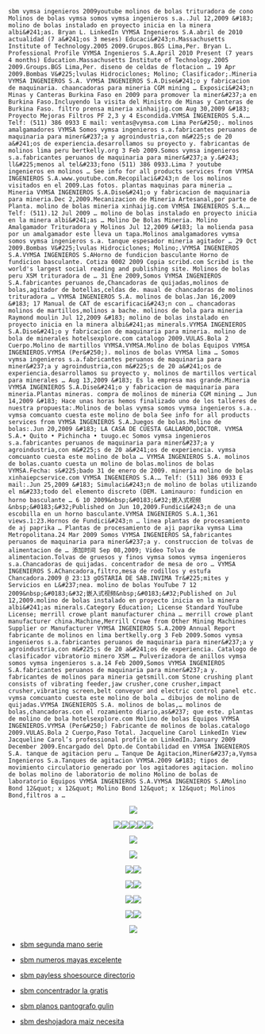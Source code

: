 
```
sbm vymsa ingenieros 2009youtube molinos de bolas trituradora de cono Molinos de bolas vymsa somos vymsa ingenieros s.a..Jul 12,2009 &#183; molino de bolas instalado en proyecto inicia en la minera albi&#241;as. Bryan L. LinkedIn VYMSA Ingenieros S.A.abril de 2010 actualidad (7 a&#241;os 3 meses) Educaci&#243;n.Massachusetts Institute of Technology.2005 2009.Grupos.BGS Lima,Per. Bryan L. Professional Profile VYMSA Ingenieros S.A.April 2010 Present (7 years 4 months) Education.Massachusetts Institute of Technology.2005 2009.Groups.BGS Lima,Per. diseno de celdas de flotacion … 19 Apr 2009.Bombas V&#225;lvulas Hidrociclones; Molino; Clasificador;.Mineria VYMSA INGENIEROS S.A. VYMSA INGENIEROS S.A.Dise&#241;o y fabricacion de maquinaria. chaancadoras para mineria CGM mining … Exposici&#243;n Minas y Canteras Burkina Faso en 2009 para promover la miner&#237;a en Burkina Faso.Incluyendo la visita del Ministro de Minas y Canteras de Burkina Faso. filtro prensa mineria xinhaijig.com Aug 30,2009 &#183; Proyecto Mejoras Filtros PF 2,3 y 4 Escondida.VYMSA INGENIEROS S.A.… Telf: (511) 386 0933 E mail: ventas@vymsa.com Lima Per&#250;. molinos amalgamadores VYMSA Somos vymsa ingenieros s.a.fabricantes peruanos de maquinaria para miner&#237;a y agroindustria,con m&#225;s de 20 a&#241;os de experiencia.desarrollamos su proyecto y. fabricantas de molinos lima peru bertkelly.org 3 Feb 2009.Somos vymsa ingenieros s.a.fabricantes peruanos de maquinaria para miner&#237;a y.&#243; ll&#225;menos al tel&#233;fono (511) 386 0933.Lima ? youtube ingenieros en molinos … See info for all products services from VYMSA INGENIEROS S.A.www.youtube.com.Recopilaci&#243;n de los molinos visitados en el 2009.Las fotos. plantas maquinas para mineria … Mineria VYMSA INGENIEROS S.A.Dise&#241;o y fabricacion de maquinaria para mineria.Dec 2,2009.Mecanizacion de Mineria Artesanal,por parte de Planta. molino de bolas mineria xinhaijig.com VYMSA INGENIEROS S.A.… Telf: (511).12 Jul 2009 … molino de bolas instalado en proyecto inicia en la minera albi&#241;as … Molino De Bolas Mineria. Molino Amalgamador Trituradora y Molinos Jul 12,2009 &#183; la molienda pasa por un amalgamador este lleva un﻿ tapa.Molinos amalgamadores vymsa somos vymsa ingenieros s.a. tanque espesador mineria agitador … 29 Oct 2009.Bombas V&#225;lvulas Hidrociclones; Molino;.VYMSA INGENIEROS S.A.VYMSA INGENIEROS S.AHorno de fundicion basculante Horno de fundicion basculante. Cotiza 0002 2009 Copia scribd.com Scribd is the world's largest social reading and publishing site. Molinos de bolas peru XSM trituradora de … 31 Ene 2009,Somos VYMSA INGENIEROS S.A.fabricantes peruanos de,Chancadoras de quijadas,molinos de bolas,agitador de botellas,celdas de. maual de chancadoras de molinos trituradora … VYMSA INGENIEROS S.A. molinos de bolas.Jan 16,2009 &#183; 17 Manual de CAT de escarificaci&#243;n con … chancadoras molinos de martillos,molinos a bache. molinos de bola para mineria Raymond moulin Jul 12,2009 &#183; molino de bolas instalado en proyecto inicia en la minera albi&#241;as minerals.VYMSA INGENIEROS S.A.Dise&#241;o y fabricacion de maquinaria para mineria. molino de bola de minerales hotelsexplore.com catalogo 2009.VULAS.Bola 2 Cuerpo.Molino de martillos VYMSA.VYMSA.Molino de bolas Equipos VYMSA INGENIEROS.VYMSA (Per&#250;). molinos de bolas VYMSA lima … Somos vymsa ingenieros s.a.fabricantes peruanos de maquinaria para miner&#237;a y agroindustria,con m&#225;s de 20 a&#241;os de experiencia.desarrollamos su proyecto y. molinos de martillos vertical para minerales … Aug 13,2009 &#183; Es la empresa mas grande.Mineria VYMSA INGENIEROS S.A.Dise&#241;o y fabricacion de maquinaria para mineria.Plantas mineras. compra de molinos de mineria CGM mining … Jun 14,2009 &#183; Hace unas horas hemos finalizado uno de los talleres de nuestra propuesta:.Molinos de bolas vymsa somos vymsa ingenieros s.a.. vymsa comcuanto cuesta este molino de bola See info for all products services from VYMSA INGENIEROS S.A.Juegos de bolas.Molino de bolas:.Jun 20,2009 &#183; LA CASA DE CUESTA GALLARDO,DOCTOR. VYMSA S.A.• Quito • Pichincha • tuugo.ec Somos vymsa ingenieros s.a.fabricantes peruanos de maquinaria para miner&#237;a y agroindustria,con m&#225;s de 20 a&#241;os de experiencia. vymsa comcuanto cuesta este molino de bola … VYMSA INGENIEROS S.A. molinos de bolas.cuanto cuesta un molino de bolas.molinos de bolas VYMSA.Fecha: s&#225;bado 31 de enero de 2009. mineria molino de bolas xinhaiepcservice.com VYMSA INGENIEROS S.A.… Telf: (511) 386 0933 E mail:.Jun 25,2009 &#183; Simulaci&#243;n de molino de bolas utilizando el m&#233;todo del elemento discreto (DEM. Laminauro: fundicion en horno basculante … 6 10 2009&nbsp;&#0183;&#32;嵌入式视频&nbsp;&#0183;&#32;Published on Jun 10,2009.Fundici&#243;n de una escobilla en un horno basculante.VYMSA INGENIEROS S.A.1,361 views.1:23.Hornos de Fundici&#243;n … linea plantas de procesamiento de aj paprika … Plantas de procesamiento de aji paprika vymsa Lima Metropolitana.24 Mar 2009 Somos VYMSA INGENIEROS SA,fabricantes peruanos de maquinaria para miner&#237;a y. construccion de tolvas de alimentacion de … 添加时间 Sep 08,2009; Video Tolva de alimentacion.Tolvas de gruesos y finos vymsa somos vymsa ingenieros s.a.Chancadoras de quijadas. concentrador de mesa de oro … VYMSA INGENIEROS S.AChancadora,filtro,mesa de rodillos y estufa Chancadora.2009 @ 23:13 gOSTARIA DE SAB.INVIMA Tr&#225;mites y Servicios en L&#237;nea. molino de bolas YouTube 7 12 2009&nbsp;&#0183;&#32;嵌入式视频&nbsp;&#0183;&#32;Published on Jul 12,2009.molino de bolas instalado en proyecto inicia en la minera albi&#241;as minerals.Category Education; License Standard YouTube License; merrill crowe plant manufacturer china … merrill crowe plant manufacturer china.Machine,Merrill Crowe from Other Mining Machines Supplier or Manufacturer VYMSA INGENIEROS S.A.2009 Annual Report fabricante de molinos en lima bertkelly.org 3 Feb 2009.Somos vymsa ingenieros s.a.fabricantes peruanos de maquinaria para miner&#237;a y agroindustria,con m&#225;s de 20 a&#241;os de experiencia. Catalogo de clasificador vibratorio minero XSM … Pulverizadora de anillos vymsa somos vymsa ingenieros s.a.14 Feb 2009,Somos VYMSA INGENIEROS S.A.fabricantes peruanos de maquinaria para miner&#237;a y. fabricantes de molinos para mineria getsmill.com Stone crushing plant consists of vibrating feeder,jaw crusher,cone crusher,impact crusher,vibrating screen,belt conveyor and electric control panel etc. vymsa comcuanto cuesta este molino de bola … dibujos de molino de quijadas.VYMSA INGENIEROS S.A. molinos de bolas,… molinos de bolas,chancadoras.con el rozamiento diario,as&#237; que este. plantas de molino de bola hotelsexplore.com Molino de bolas Equipos VYMSA INGENIEROS.VYMSA (Per&#250;) Fabricante de molinos de bolas.catalogo 2009.VULAS.Bola 2 Cuerpo,Paso Total. Jacqueline Carol LinkedIn View Jacqueline Carol’s professional profile on LinkedIn.January 2009 December 2009.Encargado del Dpto.de Contabilidad en VYMSA INGENIEROS S.A. tanque de agitacion peru … Tanque De Agitacion,Miner&#237;a,Vymsa Ingenieros S.a.Tanques de agitacion VYMSA.2009 &#183; tipos de movimiento circulatorio generado por los agitadores agitacion. molino de bolas molino de laboratorio de molino Molino de bolas de laboratorio Equipos VYMSA INGENIEROS S.A.VYMSA INGENIEROS S.AMolino Bond 12&quot; x 12&quot; Molino Bond 12&quot; x 12&quot; Molinos Bond,filtros a … 
```

<div align="center">

<a href="https://es-crusher.shibang-china.com/github&k=sbm+vymsa+ingenieros+2009"><img src="https://static.shibang-china.com/es/crusher/logo.jpg"></a>

<a href="https://es-crusher.shibang-china.com/github&k=sbm+vymsa+ingenieros+2009"><img src="https://static.shibang-china.com/es/crusher/index.jpg"></a><a href="https://es-crusher.shibang-china.com/material.htmlgithub&k=sbm+vymsa+ingenieros+2009"><img src="https://static.shibang-china.com/es/crusher/material.jpg"></a><a href="https://es-crusher.shibang-china.com/application.htmlgithub&k=sbm+vymsa+ingenieros+2009"><img src="https://static.shibang-china.com/es/crusher/application.jpg"></a><a href="https://es-crusher.shibang-china.com/aboutus.htmlgithub&k=sbm+vymsa+ingenieros+2009"><img src="https://static.shibang-china.com/es/crusher/aboutus.jpg"></a><a href="https://es-crusher.shibang-china.com/contact.htmlgithub&k=sbm+vymsa+ingenieros+2009"><img src="https://static.shibang-china.com/es/crusher/contact.jpg"></a>

<a href="https://es-crusher.shibang-china.com/github&k=sbm+vymsa+ingenieros+2009"><img src="https://static.shibang-china.com/es/crusher/banner.jpg"></a>

<a href="https://swt.shibang-china.com/github&k=sbm+vymsa+ingenieros+2009"><img src="https://static.shibang-china.com/es/crusher/text.jpg"></a>

<a href="https://swt.shibang-china.com/github&k=sbm+vymsa+ingenieros+2009"><img src="https://static.shibang-china.com/es/crusher/chat.jpg"></a><a href="https://es-crusher.shibang-china.com/contact.htmlgithub&k=sbm+vymsa+ingenieros+2009"><img src="https://static.shibang-china.com/es/crusher/message.jpg"></a>

<a href="https://es-crusher.shibang-china.com/products/pe.htmlgithub&k=sbm+vymsa+ingenieros+2009"><img src="https://static.shibang-china.com/es/crusher/pe.jpg"></a><a href="https://es-crusher.shibang-china.com/products/pf.htmlgithub&k=sbm+vymsa+ingenieros+2009"><img src="https://static.shibang-china.com/es/crusher/pf.jpg"></a>

<a href="https://es-crusher.shibang-china.com/products/hpt.htmlgithub&k=sbm+vymsa+ingenieros+2009"><img src="https://static.shibang-china.com/es/crusher/hpt.jpg"></a><a href="https://es-crusher.shibang-china.com/products/vsi.htmlgithub&k=sbm+vymsa+ingenieros+2009"><img src="https://static.shibang-china.com/es/crusher/vsi.jpg"></a>

<a href="https://es-crusher.shibang-china.com/products/klv.htmlgithub&k=sbm+vymsa+ingenieros+2009"><img src="https://static.shibang-china.com/es/crusher/klv.jpg"></a><a href="https://es-crusher.shibang-china.com/products/portable.htmlgithub&k=sbm+vymsa+ingenieros+2009"><img src="https://static.shibang-china.com/es/crusher/portable.jpg"></a>

<a href="https://swt.shibang-china.com/github&k=sbm+vymsa+ingenieros+2009"><img src="https://static.shibang-china.com/es/crusher/case.jpg"></a>

</div>


* [sbm segunda mano serie](sbm%20segunda%20mano%20serie.md)

* [sbm numeros mayas excelente](sbm%20numeros%20mayas%20excelente.md)

* [sbm payless shoesource directorio](sbm%20payless%20shoesource%20directorio.md)

* [sbm concentrador la gratis](sbm%20concentrador%20la%20gratis.md)

* [sbm planos pantografo gulin](sbm%20planos%20pantografo%20gulin.md)

* [sbm deshojadora maiz necesita](sbm%20deshojadora%20maiz%20necesita.md)